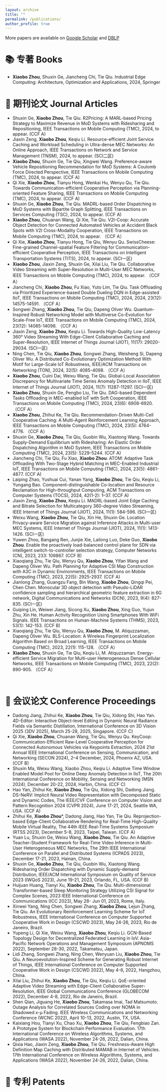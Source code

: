```yaml
---
layout: archive
title: ""
permalink: /publications/
author_profile: true
---
```


More papers are available on [Google Scholar](https://scholar.google.com/citations?user=oA7bk2AAAAAJ) and [DBLP](https://dblp.org/pid/13/6395-3.html)

<span class='anchor' id='Journal'></span>

# 📚 专著 Books
- **Xiaobo Zhou**, Shuxin Ge, Jiancheng Chi, Tie Qiu. Industrial Edge Computing: Architecture, Optimization and Applications, 2024, Springer

# 📃 期刊论文 Journal Articles
- Shuxin Ge, **Xiaobo Zhou**, Tie Qiu. R2Pricing: A MARL-based Pricing Strategy to Maximize Revenue in MoD Systems with Ridesharing and Repositioning, IEEE Transactions on Mobile Computing (TMC), 2024, to appear. (CCF A)
- Jiaxin Zeng, **Xiaobo Zhou**, Keqiu Li. Resource-efficient Joint Service Caching and Workload Scheduling in Ultra-dense MEC Networks: An Online Approach, IEEE Transactions on Network and Service Management (TNSM), 2024, to appear. (SCI二区)
- **Xiaobo Zhou**, Shuxin Ge, Tie Qiu, Xingwei Wang. Preference-aware Vehicle Repositioning Recommendation for MoD Systems: A Coulomb Force Directed Perspective, IEEE Transactions on Mobile Computing (TMC), 2024, to appear. (CCF A)
- Qi Xie, **Xiaobo Zhou**, Tianyu Hong, Wenkai Hu, Wenyu Qu, Tie Qiu. Towards Communication-efficient Cooperative Perception via Planning-oriented Feature Sharing, IEEE Transactions on Mobile Computing (TMC), 2024, to appear. (CCF A)
- Shuxin Ge, **Xiaobo Zhou**, Tie Qiu. MADRL-based Order Dispatching in MoD Systems with Bipartite Graph Splitting, IEEE Transactions on Services Computing (TSC), 2024, to appear. (CCF A)
- **Xiaobo Zhou**, Chuanan Wang, Qi Xie, Tie Qiu. V2I-Coop: Accurate Object Detection for Connected Automated Vehicles at Accident Black Spots with V2I Cross-Modality Cooperation, IEEE Transactions on Mobile Computing (TMC), 2024, to appear. （CCF A）
- Qi Xie, **Xiaobo Zhou**, Tianyu Hong, Tie Qiu, Wenyu Qu. SwissCheese: Fine-grained Channel-spatial Feature Filtering for Communication-efficient Cooperative Perception, IEEE Transactions on Intelligent Transportation Systems (TITS), 2024, to appear. (SCI一区)
- **Xiaobo Zhou**, Jiaxin Zeng, Shuxin Ge, Xilai Liu, Tie Qiu. Collaborative Video Streaming with Super-Resolution in Multi-User MEC Networks, IEEE Transactions on Mobile Computing (TMC), 2024, to appear. （CCF A）
- Jiancheng Chi, **Xiaobo Zhou**, Fu Xiao, Yuto Lim, Tie Qiu. Task Offloading via Prioritized Experience-based Double Dueling DQN in Edge-assisted IIoT, IEEE Transactions on Mobile Computing (TMC), 2024, 2024, 23(12): 14575-14591. （CCF A）
- Songwei Zhang, **Xiaobo Zhou**, Tie Qiu, Dapeng Oliver Wu. Quantum-Inspired Robust Networking Model with Multiverse Co-Evolution for Scale-Free IoT, IEEE Transactions on Mobile Computing (TMC), 2024, 23(12): 14085-14098. （CCF A）
- Jiaxin Zeng, **Xiaobo Zhou**, Keqiu Li. Towards High-Quality Low-Latency 360° Video Streaming With Edge-Client Collaborative Caching and Super-Resolution, IEEE Internet of Things Journal (JIOT), 11(17): 29020-29034. (SCI一区)
- Ning Chen, Tie Qiu, **Xiaobo Zhou**, Songwei Zhang, Weisheng Si, Dapeng Oliver Wu. A Distributed Co-Evolutionary Optimization Method With Motif for Large-Scale IoT Robustness, IEEE/ACM Transactions on Networking (TON), 2024, 32(5): 4085-4098. （CCF A）
- **Xiaobo Zhou**, Cuini Dai, Weixu Wang, Tie Qiu. Global-Local Association Discrepancy for Multivariate Time Series Anomaly Detection in IIoT, IEEE Internet of Things Journal (JIOT), 2024, 11(7): 11287-11297. (SCI一区)
- **Xiaobo Zhou**, Shuxin Ge, Pengbo Liu, Tie Qiu. DAG-based Dependent Tasks Offloading in MEC-enabled IoT with Soft Cooperation, IEEE Transactions on Mobile Computing (TMC), 2024, 23(6): 6908-6920. （CCF A）
- **Xiaobo Zhou**, Zhihui Ke, Tie Qiu. Recommendation-Driven Multi-Cell Cooperative Caching: A Multi-Agent Reinforcement Learning Approach, IEEE Transactions on Mobile Computing (TMC), 2024, 23(5): 4764-4776. （CCF A）
- Shuxin Ge, **Xiaobo Zhou**, Tie Qiu, Guobin Wu, Xiaotong Wang. Towards Supply-Demand Equilibrium with Ridesharing: An Elastic Order Dispatching Algorithm in MoD System, IEEE Transactions on Mobile Computing (TMC), 2024, 23(5): 5229-5244. (CCF A)
- Jiancheng Chi, Tie Qiu, Fu Xiao, **Xiaobo Zhou**. ATOM: Adaptive Task Offloading With Two-Stage Hybrid Matching in MEC-Enabled Industrial IoT, IEEE Transactions on Mobile Computing (TMC), 2024, 23(5): 4861-4877. (CCF A)
- Laiping Zhao, Yushuai Cui, Yanan Yang, **Xiaobo Zhou**, Tie Qiu, Keqiu Li, Yungang Bao. Component-distinguishable Co-location and Resource Reclamation for High-throughput Computing, ACM Transactions on Computer Systems (TOCS), 2024, 42(1-2): 1–37. (CCF A)
- Jiaxin Zeng, **Xiaobo Zhou**, Keqiu Li. MADRL-based Joint Edge Caching and Bitrate Selection for Multicategory 360-degree Video Streaming, IEEE Internet of Things Journal (JIOT), 2024, 11(1): 584-596. (SCI一区)
- Weixu Wang, **Xiaobo Zhou**, Tie Qiu, Xin He, Shuxin Ge. Location Privacy-aware Service Migration against Inference Attacks in Multi-user MEC Systems, IEEE Internet of Things Journal (JIOT), 2024, 11(1): 1413-1426. (SCI一区)
- Yuwen Zhou, Bangang Ren, Junjie Xie, Lailong Luo, Deke Guo, **Xiaobo Zhou**. Enable the proactively load-balanced control plane for SDN via intelligent switch-to-controller selection strategy, Computer Networks (CN), 2023, 233: 109867. (CCF B)
- Xiaoqiang Zhu, Tie Qiu, Wenyu Qu, **Xiaobo Zhou**, Yifan Wang and Dapeng Oliver Wu. Path Planning for Adaptive CSI Map Construction with A3C in Dynamic Environments, IEEE Transactions on Mobile Computing (TMC), 2023, 22(5): 2925-2937. (CCF A)
- Jianlong Zhang, Guangzu Fang, Bin Wang, **Xiaobo Zhou**, Qingqi Pei, Chen Chen. Monocular 3D object detection with Pseudo-LiDAR confidence sampling and hierarchical geometric feature extraction in 6G network, Digital Communications and Networks (DCN), 2023, 9(4): 827-835. (SCI一区)
- Guiping Lin, Weiwei Jiang, Sicong Xu, **Xiaobo Zhou**, Xing Guo, Yujun Zhu, Xin He. Human Activity Recognition Using Smartphones With WiFi Signals. IEEE Transactions on Human-Machine Systems (THMS), 2023, 53(1): 142-153. (CCF B)
- Xiaoqiang Zhu, Tie Qiu, Wenyu Qu, **Xiaobo Zhou**, M. Atiquzzaman, Dapeng Oliver Wu. BLS-Location: A Wireless Fingerprint Localization Algorithm Based on Broad Learning, IEEE Transactions on Mobile Computing (TMC), 2023, 22(1): 115-128. （CCF A）
- **Xiaobo Zhou**, Shuxin Ge, Tie Qiu, Keqiu Li, M. Atiquzzaman. Energy-efficient Service Migration for Multi-user Heterogeneous Dense Cellular Networks, IEEE Transactions on Mobile Computing (TMC), 2023, 22(2): 890-905. （CCF A）
<br/>

<span class='anchor' id='Conference'></span>

# 📜 会议论文 Conference Proceedings
- Dadong Jiang, Zhihui Ke, **Xiaobo Zhou**, Tie Qiu, Xidong Shi, Hao Yan. 4D-Editor: Interactive Object-level Editing in Dynamic Neural Radiance Fields via Semantic Distillation, International Conference on 3D Vision 2025 (3DV 2025), March 25-28, 2025, Singapore. (CCF C)
- Qi Xie, **Xiaobo Zhou**, Chuanan Wang, Tie Qiu, Wenyu Qu. KeyCoop: Communication-Efficient Raw-Level Cooperative Perception for Connected Autonomous Vehicles via Keypoints Extraction, 2024 21st Annual IEEE International Conference on Sensing, Communication, and Networking (SECON 2024), 2–4 December, 2024, Phoenix AZ, USA. (CCF B)
- Shuxin Ma, Weixu Wang, Xiaobo Zhou, Keqiu Li. Adaptive Time Window Enabled Model Pool for Online Deep Anomaly Detection in IIoT, The 20th International Conference on Mobility, Sensing and Networking (MSN 2024), December 20-22, 2024, Harbin, China. (CCF C)
- Hao Yan, Zhihui Ke, **Xiaobo Zhou**, Tie Qiu, Xidong Shi, Dadong Jiang. DS-NeRV: Implicit Neural Video Representation with Decomposed Static and Dynamic Codes, The IEEE/CVF Conference on Computer Vision and Pattern Recognition 2024 (CVPR 2024), June 17-21, 2024, Seattle WA, USA. (CCF A)
- Zhihui Ke, **Xiaobo Zhou***, Dadong Jiang, Hao Yan, Tie Qiu. Reprojection-based Edge-Client Collaborative Rendering for Real-Time High-Quality Mobile Virtual Reality, The 44th IEEE Real-Time Systems Symposium (RTSS 2023), December 5-8, 2023, Taipei, Taiwan. (CCF A)
- Yuan Lu, Shuxin Ge, Weixu Wang, **Xiaobo Zhou**, Tie Qiu. An Adaptive Teacher-Student Framework for Real-Time Video Inference in Multi-User Heterogeneous MEC Networks, The 29th IEEE International Conference on Parallel and Distributed Systems (ICPADS 2023), December 17-21, 2023, Hainan, China.
- Shuxin Ge, **Xiaobo Zhou**, Tie Qiu, Guobin Wu, Xiaotong Wang. Ridesharing Order Dispatching with Dynamic Supply-demand Distribution, IEEE/ACM International Symposium on Quality of Service 2023 (IWQoS 2023), June 19-21, 2023, Orlando, FL, USA. (CCF B)
- Huijuan Huang, Tianyi Xu, **Xiaobo Zhou**, Tie Qiu. Multi-dimensional Transformer-based Sleep Monitoring Strategy Utilizing CSI Signal for Complex Scenes, 2023 IEEE International Conference on Communications (ICC 2023), May 28- Jun 01, 2023, Rome, Italy.
- Xinwei Yang, Ning Chen, Songwei Zhang, **Xiaobo Zhou**, Lejun Zhang, Tie Qiu. An Evolutionary Reinforcement Learning Scheme for IoT Robustness, IEEE International Conference on Computer Supported Cooperative Work in Design (CSCWD 2023), May 24-26, 2023, Rio de Janeiro, Brazil.
- Yupeng Li, Qi Xie, Weixu Wang, **Xiaobo Zhou**, Keqiu Li. GCN-Based Topology Design for Decentralized Federated Learning in IoV. Asia-Pacific Network Operations and Management Symposium (APNOMS 2022), September 28-30, 2022, Takamatsu, Japan.
- Lidi Zhang, Songwei Zhang, Ning Chen, Wenyuan Liu, **Xiaobo Zhou**, Tie Qiu. A Neuroevolution-Inspired Scheme for Generating Robust Internet of Things, IEEE International Conference on Computer Supported Cooperative Work in Design (CSCWD 2022), May 4-6, 2022, Hangzhou, China.
- Xilai Liu, Zhihui Ke, **Xiaobo Zhou**, Tie Qiu, Keqiu Li. QoE-oriented Adaptive Video Streaming with Edge-Client Collaborative Super-Resolution, IEEE Global Communications Conference (GLOBECOM 2022), December 4-8, 2022, Rio de Janeiro, Brazil.
- Shen Qian, Jiguang He, **Xiaobo Zhou**, Takamasa Imai, Tad Matsumoto. Outage Analysis for Correlated Sources Coding over NOMA in Shadowed κ-μ Fading. IEEE Wireless Communications and Networking Conference (WCNC 2022), April 10-13, 2022, Austin, TX, USA.
- Kaixiang Hou, Tianyi Xu, Chao Xu, **Xiaobo Zhou**, Tie Qiu, Fengbiao Zan. A Prototype System for Blockchain Performance Evaluation. 17th International Conference on Wireless Algorithms, Systems, and Applications (WASA 2022), November 24-26, 2022, Dalian, China.
- Qixia Hao, Jiaxin Zeng, **Xiaobo Zhou**, Tie Qiu. Freshness-Aware High Definition Map Caching with Distributed MAMAB in Internet of Vehicles. 17th International Conference on Wireless Algorithms, Systems, and Applications (WASA 2022), November 24-26, 2022, Dalian, China.



<span class='anchor' id='Patent'></span>

# 📑 专利 Patents

<br/>
<br/>
<br/>
<br/>